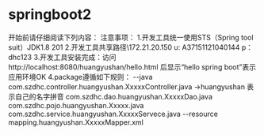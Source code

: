 # springboot2
开始前请仔细阅读下列内容：
注意事项：
1.开发工具统一使用STS（Spring tool suit）JDK1.8 201
2.开发工具共享路径\\172.21.20.150 u: A37151121040144 p：dhc123
3.开发工具安装完成：访问http://localhost:8080/huangyushan/hello.html
后显示“hello spring boot”表示应用环境OK
4.package遵循如下规则：
    --java
      com.szdhc.controller.huangyushan.XxxxxController.java    ->huangyushan 表示自己的名字拼音
      com.szdhc.dao.huangyushan.XxxxxDao.java
      com.szdhc.pojo.huangyushan.Xxxxx.java
      com.szdhc.service.huangyushan.XxxxxServece.java
    --resource
      mapping.huangyushan.XxxxxMapper.xml
      

